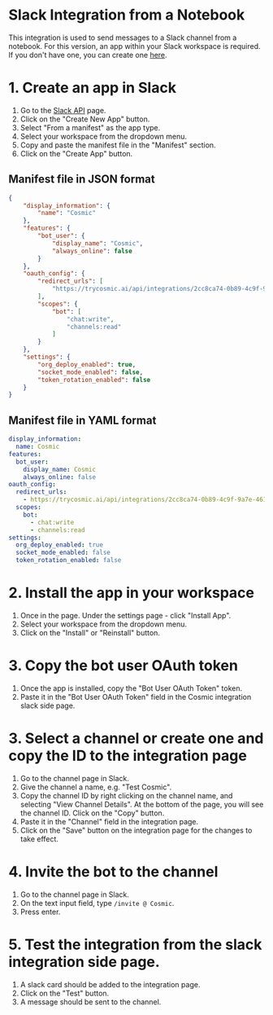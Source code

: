 # Slack Integration from a Notebook
This integration is used to send messages to a Slack channel from a notebook.
For this version, an app within your Slack workspace is required. If you don't have one, you can create one [here](https://api.slack.com/apps).

# 1. Create an app in Slack

1. Go to the [Slack API](https://api.slack.com/apps) page.
2. Click on the "Create New App" button.
3. Select "From a manifest" as the app type.
4. Select your workspace from the dropdown menu.
5. Copy and paste the manifest file in the "Manifest" section.
6. Click on the "Create App" button.

## Manifest file in JSON format

```json
{
    "display_information": {
        "name": "Cosmic"
    },
    "features": {
        "bot_user": {
            "display_name": "Cosmic",
            "always_online": false
        }
    },
    "oauth_config": {
        "redirect_urls": [
            "https://trycosmic.ai/api/integrations/2cc8ca74-0b89-4c9f-9a7e-461f53d98a21/slack"
        ],
        "scopes": {
            "bot": [
                "chat:write",
                "channels:read"
            ]
        }
    },
    "settings": {
        "org_deploy_enabled": true,
        "socket_mode_enabled": false,
        "token_rotation_enabled": false
    }
}
```

## Manifest file in YAML format

```yaml 
display_information:
  name: Cosmic
features:
  bot_user:
    display_name: Cosmic
    always_online: false
oauth_config:
  redirect_urls:
    - https://trycosmic.ai/api/integrations/2cc8ca74-0b89-4c9f-9a7e-461f53d98a21/slack
  scopes:
    bot:
      - chat:write
      - channels:read
settings:
  org_deploy_enabled: true
  socket_mode_enabled: false
  token_rotation_enabled: false
```

# 2. Install the app in your workspace

1. Once in the page. Under the settings page - click "Install App".
2. Select your workspace from the dropdown menu.
3. Click on the "Install" or "Reinstall" button.

# 3. Copy the bot user OAuth token

1. Once the app is installed, copy the "Bot User OAuth Token" token.
2. Paste it in the "Bot User OAuth Token" field in the Cosmic integration slack side page.

# 3. Select a channel or create one and copy the ID to the integration page

1. Go to the channel page in Slack.
2. Give the channel a name, e.g. "Test Cosmic".
3. Copy the channel ID by right clicking on the channel name, and selecting "View Channel Details". At the bottom of the page, you will see the channel ID. Click on the "Copy" button.
4. Paste it in the "Channel" field in the integration page.
5. Click on the "Save" button on the integration page for the changes to take effect.


# 4. Invite the bot to the channel

1. Go to the channel page in Slack.
2. On the text input field, type `/invite @ Cosmic`. 
3. Press enter.

# 5. Test the integration from the slack integration side page.

1. A slack card should be added to the integration page.
2. Click on the "Test" button.
3. A message should be sent to the channel.
